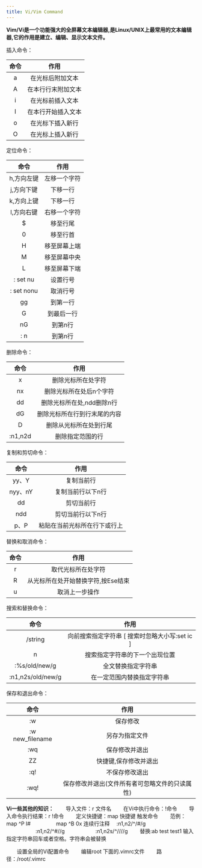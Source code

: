```yaml
---
title: Vi/Vim Command
---
```


**Vim/Vi是一个功能强大的全屏幕文本编辑器,是Linux/UNIX上最常用的文本编辑器,它的作用是建立、编辑、显示文本文件。**

插入命令：

| 命令      |     作用　   | 
| :--------: | :--------:    | 
| a   |  在光标后附加文本 | 
| A   |  在本行行末附加文本 | 
| i   |  在光标前插入文本 | 
| I   |  在本行开始插入文本 | 
| o   |  在光标下插入新行 | 
| O   |  在光标上插入新行 | 

定位命令：

| 命令      |     作用　   | 
| :--------: | :--------:    | 
| h,方向左键   |   左移一个字符| 
| j,方向下键   |  下移一行 | 
| k,方向上键   |  下移一行| 
| l,方向右键   |  右移一个字符 | 
| $	         |   移至行尾| 
| 0	         |    移至行首| 
| H	         |   移至屏幕上端| 
| M	         |   移至屏幕中央 | 
| L	         |   移至屏幕下端| 
| : set nu	   |  设置行号 | 
| : set nonu   |  取消行号| 
| gg	         |   到第一行| 
| G	         |   到最后一行 | 
| nG	         |   到第n行| 
| : n	         |   到第n行 | 

 删除命令：
 
| 命令      |     作用　   | 
| :--------: | :--------:    | 
| x	   |  删除光标所在处字符| 
| nx	   |  删除光标所在处后n个字符 | 
| dd	   |  删除光标所在处,ndd删除n行| 
| dG	   |  删除光标所在行到行末尾的内容 | 
| D	   |  删除从光标所在处到行尾| 
| :n1,n2d   |  删除指定范围的行| 

复制和剪切命令：

| 命令      |     作用　   | 
| :--------: | :--------:    | 
| yy、Y	  |  复制当前行| 
| nyy、nY  |  复制当前行以下n行 | 
| dd	     |  剪切当前行| 
| ndd	     |  剪切当前行以下n行 | 
| p、P	  |  粘贴在当前光标所在行下或行上| 

替换和取消命令：

| 命令      |     作用　   | 
| :--------: | :--------:    | 
| r   |  取代光标所在处字符| 
| R   |  从光标所在处开始替换字符,按Ese结束 | 
| u   |  取消上一步操作| 

搜索和替换命令：

| 命令      |     作用　   | 
| :--------: | :--------:    | 
| /string   |  向前搜索指定字符串 [ 搜索时忽略大小写:set ic ]| 
| n   |  搜索指定字符串的下一个出现位置 | 
| :%s/old/new/g   |  全文替换指定字符串| 
| :n1,n2s/old/new/g   |  在一定范围内替换指定字符串| 

保存和退出命令：

| 命令      |     作用　   | 
| :--------: | :--------:    | 
| :w	             |   保存修改| 
| :w new_filename  |  	另存为指定文件 | 
| :wq   	         |   保存修改并退出| 
| ZZ	             |  快捷键,保存修改并退出 | 
| :q!	             |  不保存修改退出| 
| :wq!	         |   保存修改并退出(文件所有者可忽略文件的只读属性)| 



**Vi一些其他的知识：**
 　　导入文件：r 文件名
 　　在Vi中执行命令：!命令
 　　导入命令执行结果：r !命令
 　　定义快捷键：map  快捷键 触发命令
 　　范例：map ^P I#<ESC>
 　　 　　 map ^B 0x
连续行注释 　:n1,n2/^/#/g
 　　 　　 　:n1,n2/^#//g
 　　 　　 　:n1,n2s/^/\/\//g
 　　替换:ab test test1   输入指定字符串回车或者空格。字符串会被替换

 　　设置全局的Vi配置命令
 　　编辑root 下面的.vimrc文件
 　　路径：/root/.vimrc
 
 